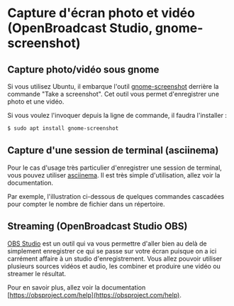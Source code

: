 # Capture d'écran photo et vidéo (OpenBroadcast Studio, gnome-screenshot)

## Capture photo/vidéo sous gnome

Si vous utilisez Ubuntu, il embarque l'outil [gnome-screenshot](https://gitlab.gnome.org/GNOME/gnome-screenshot) derrière la
commande "Take a screenshot". Cet outil vous permet d'enregistrer une photo et
une vidéo. 

Si vous voulez l'invoquer depuis la ligne de commande, il faudra l'installer :

```bash
$ sudo apt install gnome-screenshot
```

## Capture d'une session de terminal (asciinema)

Pour le cas d'usage très particulier d'enregistrer une session de terminal, vous
pouvez utiliser [asciinema](https://github.com/asciinema/asciinema). Il est très
simple d'utilisation, allez voir la documentation.

Par exemple, l'illustration ci-dessous de quelques commandes cascadées pour
compter le nombre de fichier dans un répertoire.


<div class="player" id="commande-0"></div>
<script>
    window.addEventListener("load", function(event) {
        AsciinemaPlayer.create("/OutilsLibres/assets/count_files.cast", document.getElementById("commande-0"), {
            cols: 80,
            rows: 24,
            autoPlay: false,
            preload: false,
            loop: false,
            startAt: "0:00",
            speed: 1.0,
            theme: "asciinema",
            fit: "width",
            controls: "auto",
            pauseOnMarkers: false,
            terminalFontSize: "small",
            terminalFontFamily: "",
            terminalLineHeight: 1.33333333,
        });
    });
</script>

## Streaming (OpenBroadcast Studio OBS)

[OBS Studio](https://github.com/obsproject/obs-studio) est un outil qui va vous
permettre d'aller bien au delà de simplement enregistrer ce qui se passe sur votre écran puisque on a ici carrément affaire à un studio d'enregistrement. Vous allez pouvoir utiliser plusieurs sources vidéos et audio, les combiner et produire une vidéo ou streamer le résultat.

Pour en savoir plus, allez voir la documentation [https://obsproject.com/help](https://obsproject.com/help).
